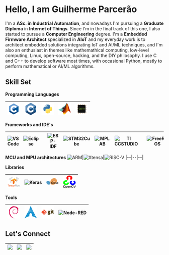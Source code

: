 <h1>Hello, I am Guilherme Parcerão </h1>

I'm a **ASc. in Industrial Automation**, and nowadays I'm pursuing a **Graduate Diploma** in **Internet of Things**. Since I'm in the final track of this one, I also started to pursue a **Computer Engineering** degree. I'm a **Embedded Firmware Architect** specialized in **AIoT** and my everyday work is to architect embedded solutions integrating IoT and AI/ML techniques, and I'm also an enthusiast in themes like mathemathical computing, low-level computing, Linux, open-source, hacking, and the DIY philosophy. I use C and C++ to develop software most times, with occasional Python, mostly to perform mathematical or AI/ML algorithms.

## Skill Set

**Programming Languages**

<img title="C" alt="C" width="40px" src="https://raw.githubusercontent.com/github/explore/master/topics/c/c.png">|<img alt="C++" title="C++" width="40px" src="https://raw.githubusercontent.com/github/explore/master/topics/cpp/cpp.png">|<img title="Python" alt="Python" width="40px" src="https://raw.githubusercontent.com/github/explore/master/topics/python/python.png">|<img title="Matlab" alt="Matlab" width="40px" src="https://raw.githubusercontent.com/github/explore/master/topics/matlab/matlab.png">|<img title="Assembly" alt="Assembly" width="40px" src="https://raw.githubusercontent.com/github/explore/master/topics/assembly/assembly.png">
|--|--|--|--|--|

**Frameworks and IDE's**

<img title="VS Code" alt="VS Code" width="40px" src="https://img.icons8.com/fluent/48/000000/visual-studio-code-2019.png">|<img title="Eclipse" alt="Eclipse" width="40px" src="https://www.pinclipart.com/picdir/middle/336-3365154_eclipse-eclipse-ide-icon-png-transparent-png.png">|<img title="Vim" alt="Vim" width="40px" src="https://raw.githubusercontent.com/github/explore/master/topics/vim/vim.png">|<img title="ESP-IDF" alt="ESP-IDF" width="40px" src="https://avatars.githubusercontent.com/u/9460735?s=200&v=4">|<img title="STM32Cube" alt="STM32Cube" width="40px" src="https://avatars.githubusercontent.com/u/10744877?s=200&v=4">|<img title="MPLAB" alt="MPLAB" width="40px" src="https://avatars.githubusercontent.com/u/8910143?s=200&v=4">|<img title="CCSTUDIO" alt="TI CCSTUDIO" width="40px" src="https://www.ti.com/diagrams/ccstudio_ccs_256.jpg">|<img title="Arduino" alt="Arduino" width="40px" src="https://raw.githubusercontent.com/github/explore/master/topics/arduino/arduino.png">|<img title="FreeRTOS" alt="FreeRTOS" width="40px" src="https://avatars.githubusercontent.com/u/54647343?s=200&v=4">|<img title="Zephyr RTOS" alt="Zephyr RTOS" width="40px" src="https://avatars.githubusercontent.com/u/19595895?s=200&v=4">|<img title="Jupyter Notebook" alt="Jupyter" width="40px" src="https://raw.githubusercontent.com/github/explore/master/topics/jupyter-notebook/jupyter-notebook.png">
|--|--|--|--|--|--|--|--|--|--|--|

**MCU and MPU architectures**
<img title="ARM-M0/M4/M7" alt="ARM" width="40px" src="https://avatars.githubusercontent.com/u/5690313?s=200&v=4">|<img title="Xtensa-LX6/LX7" alt="Xtensa" width="40px" src="https://esp32.arduino-forth.com/articles/images/XTENSA/specialRegisters/xtensa.jpg">|<img title="RISC-V" alt="RISC-V" width="40px" src="https://avatars.githubusercontent.com/u/10872782?s=200&v=4">
|--|--|--|

**Libraries**

<img title="TensorFlow" alt="TensorFlow" width="40px" src="https://raw.githubusercontent.com/github/explore/master/topics/tensorflow/tensorflow.png">|<img title="Keras" alt="Keras" width="40px" src="https://upload.wikimedia.org/wikipedia/commons/thumb/a/ae/Keras_logo.svg/240px-Keras_logo.svg.png">|<img title="Scikit-Learn" alt="Scikit Learn" width="40px" src="https://raw.githubusercontent.com/github/explore/master/topics/scikit-learn/scikit-learn.png">|<img title="OpenCV" alt="OpenCV" width="40px" src="https://raw.githubusercontent.com/github/explore/master/topics/opencv/opencv.png">
|--|--|--|--|

**Tools**

<img title="Debian" alt="Debian" width="40px" src="https://raw.githubusercontent.com/github/explore/master/topics/debian/debian.png">|<img title="Arch Linux" alt="Arch Linux" width="40px" src="https://raw.githubusercontent.com/github/explore/master/topics/archlinux/archlinux.png">|<img title="git" alt="git" width="40px" src="https://raw.githubusercontent.com/github/explore/master/topics/git/git.png">|<img title="Node-RED" alt="Node-RED" width="40px" src="https://nodered.org/about/resources/media/node-red-icon.png">
|--|--|--|--|

## Let's Connect

<a href="https://www.linkedin.com/in/guilherme-parcerao/"><img src="https://cdn2.iconfinder.com/data/icons/social-media-2285/512/1_Linkedin_unofficial_colored_svg-128.png" width="40"></a>|<a href="https://www.youtube.com/channel/UCNXSWRmoWal0XDF7Zv2DmGg"><img src="https://cdn2.iconfinder.com/data/icons/social-media-2285/512/1_Youtube_colored_svg-128.png" width="40"></a>|<a href="mailto:guilherme.parcerao@gmail.com"><img src="https://cdn4.iconfinder.com/data/icons/social-media-logos-6/512/112-gmail_email_mail-512.png" width="40"></a>
|--|--|--|
